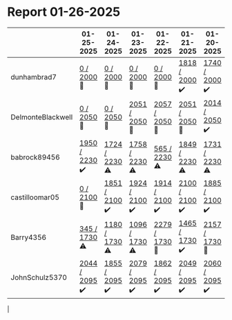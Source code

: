 # Report 01-26-2025
| | 01-25-2025 | 01-24-2025 | 01-23-2025 | 01-22-2025 | 01-21-2025 | 01-20-2025 | 01-19-2025 |
| --- | --- | --- | --- | --- | --- | --- | --- |
| dunhambrad7 | [0 / 2000](https://www.myfitnesspal.com/food/diary/dunhambrad7?date=2025-01-25) :no_entry_sign: | [0 / 2000](https://www.myfitnesspal.com/food/diary/dunhambrad7?date=2025-01-24) :no_entry_sign: | [0 / 2000](https://www.myfitnesspal.com/food/diary/dunhambrad7?date=2025-01-23) :no_entry_sign: | [0 / 2000](https://www.myfitnesspal.com/food/diary/dunhambrad7?date=2025-01-22) :no_entry_sign: | [1818 / 2000](https://www.myfitnesspal.com/food/diary/dunhambrad7?date=2025-01-21) :heavy_check_mark: | [1740 / 2000](https://www.myfitnesspal.com/food/diary/dunhambrad7?date=2025-01-20) :heavy_check_mark: | [0 / 2000](https://www.myfitnesspal.com/food/diary/dunhambrad7?date=2025-01-19) :no_entry_sign: |
| DelmonteBlackwell | [0 / 2050](https://www.myfitnesspal.com/food/diary/DelmonteBlackwell?date=2025-01-25) :no_entry_sign: | [0 / 2050](https://www.myfitnesspal.com/food/diary/DelmonteBlackwell?date=2025-01-24) :no_entry_sign: | [2051 / 2050](https://www.myfitnesspal.com/food/diary/DelmonteBlackwell?date=2025-01-23) :no_entry_sign: | [2057 / 2050](https://www.myfitnesspal.com/food/diary/DelmonteBlackwell?date=2025-01-22) :no_entry_sign: | [2051 / 2050](https://www.myfitnesspal.com/food/diary/DelmonteBlackwell?date=2025-01-21) :no_entry_sign: | [2014 / 2050](https://www.myfitnesspal.com/food/diary/DelmonteBlackwell?date=2025-01-20) :heavy_check_mark: | [1953 / 2050](https://www.myfitnesspal.com/food/diary/DelmonteBlackwell?date=2025-01-19) :heavy_check_mark: |
| babrock89456 | [1950 / 2230](https://www.myfitnesspal.com/food/diary/babrock89456?date=2025-01-25) :heavy_check_mark: | [1724 / 2230](https://www.myfitnesspal.com/food/diary/babrock89456?date=2025-01-24) :warning: | [1758 / 2230](https://www.myfitnesspal.com/food/diary/babrock89456?date=2025-01-23) :warning: | [565 / 2230](https://www.myfitnesspal.com/food/diary/babrock89456?date=2025-01-22) :warning: | [1849 / 2230](https://www.myfitnesspal.com/food/diary/babrock89456?date=2025-01-21) :warning: | [1731 / 2230](https://www.myfitnesspal.com/food/diary/babrock89456?date=2025-01-20) :warning: | [1972 / 2230](https://www.myfitnesspal.com/food/diary/babrock89456?date=2025-01-19) :heavy_check_mark: |
| castilloomar05 | [0 / 2100](https://www.myfitnesspal.com/food/diary/castilloomar05?date=2025-01-25) :no_entry_sign: | [1851 / 2100](https://www.myfitnesspal.com/food/diary/castilloomar05?date=2025-01-24) :heavy_check_mark: | [1924 / 2100](https://www.myfitnesspal.com/food/diary/castilloomar05?date=2025-01-23) :heavy_check_mark: | [1914 / 2100](https://www.myfitnesspal.com/food/diary/castilloomar05?date=2025-01-22) :heavy_check_mark: | [2100 / 2100](https://www.myfitnesspal.com/food/diary/castilloomar05?date=2025-01-21) :heavy_check_mark: | [1885 / 2100](https://www.myfitnesspal.com/food/diary/castilloomar05?date=2025-01-20) :heavy_check_mark: | [1990 / 2100](https://www.myfitnesspal.com/food/diary/castilloomar05?date=2025-01-19) :heavy_check_mark: |
| Barry4356 | [345 / 1730](https://www.myfitnesspal.com/food/diary/Barry4356?date=2025-01-25) :warning: | [1180 / 1730](https://www.myfitnesspal.com/food/diary/Barry4356?date=2025-01-24) :warning: | [1096 / 1730](https://www.myfitnesspal.com/food/diary/Barry4356?date=2025-01-23) :warning: | [2279 / 1730](https://www.myfitnesspal.com/food/diary/Barry4356?date=2025-01-22) :no_entry_sign: | [1465 / 1730](https://www.myfitnesspal.com/food/diary/Barry4356?date=2025-01-21) :heavy_check_mark: | [2157 / 1730](https://www.myfitnesspal.com/food/diary/Barry4356?date=2025-01-20) :no_entry_sign: | [1135 / 1730](https://www.myfitnesspal.com/food/diary/Barry4356?date=2025-01-19) :warning: |
| JohnSchulz5370 | [2044 / 2095](https://www.myfitnesspal.com/food/diary/JohnSchulz5370?date=2025-01-25) :heavy_check_mark: | [1855 / 2095](https://www.myfitnesspal.com/food/diary/JohnSchulz5370?date=2025-01-24) :heavy_check_mark: | [2079 / 2095](https://www.myfitnesspal.com/food/diary/JohnSchulz5370?date=2025-01-23) :heavy_check_mark: | [1862 / 2095](https://www.myfitnesspal.com/food/diary/JohnSchulz5370?date=2025-01-22) :heavy_check_mark: | [2049 / 2095](https://www.myfitnesspal.com/food/diary/JohnSchulz5370?date=2025-01-21) :heavy_check_mark: | [2060 / 2095](https://www.myfitnesspal.com/food/diary/JohnSchulz5370?date=2025-01-20) :heavy_check_mark: | [2090 / 2095](https://www.myfitnesspal.com/food/diary/JohnSchulz5370?date=2025-01-19) :heavy_check_mark: |
|